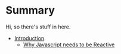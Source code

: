 # Summary

Hi, so there's stuff in here.

- [Introduction](1_introduction.md)
  - [Why Javascript needs to be Reactive](./11_reactivity.md)
